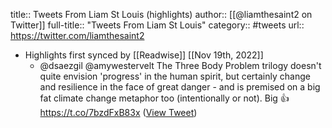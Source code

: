 title:: Tweets From Liam St Louis (highlights)
author:: [[@liamthesaint2 on Twitter]]
full-title:: "Tweets From Liam St Louis"
category:: #tweets
url:: https://twitter.com/liamthesaint2

- Highlights first synced by [[Readwise]] [[Nov 19th, 2022]]
	- @dsaezgil @amywestervelt The Three Body Problem trilogy doesn't quite envision 'progress' in the human spirit, but certainly change and resilience in the face of great danger  - and is premised on a big fat climate change metaphor too (intentionally or not). Big 👍 https://t.co/7bzdFxB83x ([View Tweet](https://twitter.com/liamthesaint2/status/1433958578042425347))